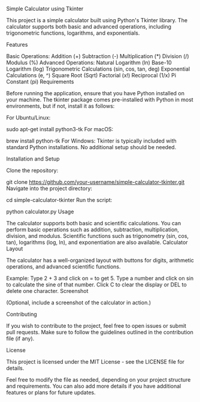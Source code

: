 Simple Calculator using Tkinter

This project is a simple calculator built using Python's Tkinter library. The calculator supports both basic and advanced operations, including trigonometric functions, logarithms, and exponentials.

Features

Basic Operations:
Addition (+)
Subtraction (-)
Multiplication (*)
Division (/)
Modulus (%)
Advanced Operations:
Natural Logarithm (ln)
Base-10 Logarithm (log)
Trigonometric Calculations (sin, cos, tan, deg)
Exponential Calculations (e, ^)
Square Root (Sqrt)
Factorial (x!)
Reciprocal (1/x)
Pi Constant (pi)
Requirements

Before running the application, ensure that you have Python installed on your machine. The tkinter package comes pre-installed with Python in most environments, but if not, install it as follows:

For Ubuntu/Linux:

sudo apt-get install python3-tk
For macOS:

brew install python-tk
For Windows:
Tkinter is typically included with standard Python installations. No additional setup should be needed.

Installation and Setup

Clone the repository:

git clone https://github.com/your-username/simple-calculator-tkinter.git
Navigate into the project directory:

cd simple-calculator-tkinter
Run the script:

python calculator.py
Usage

The calculator supports both basic and scientific calculations.
You can perform basic operations such as addition, subtraction, multiplication, division, and modulus.
Scientific functions such as trigonometry (sin, cos, tan), logarithms (log, ln), and exponentiation are also available.
Calculator Layout

The calculator has a well-organized layout with buttons for digits, arithmetic operations, and advanced scientific functions.

Example:
Type 2 + 3 and click on = to get 5.
Type a number and click on sin to calculate the sine of that number.
Click C to clear the display or DEL to delete one character.
Screenshot

(Optional, include a screenshot of the calculator in action.)

Contributing

If you wish to contribute to the project, feel free to open issues or submit pull requests. Make sure to follow the guidelines outlined in the contribution file (if any).

License

This project is licensed under the MIT License - see the LICENSE file for details.

Feel free to modify the file as needed, depending on your project structure and requirements. You can also add more details if you have additional features or plans for future updates.
